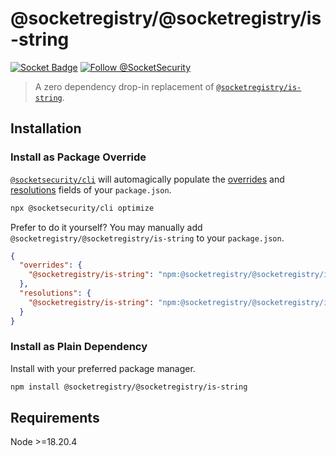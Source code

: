 # @socketregistry/@socketregistry/is-string

[![Socket Badge](https://socket.dev/api/badge/npm/package/@socketregistry/@socketregistry/is-string)](https://socket.dev/npm/package/@socketregistry/@socketregistry/is-string)
[![Follow @SocketSecurity](https://img.shields.io/twitter/follow/SocketSecurity?style=social)](https://twitter.com/SocketSecurity)

> A zero dependency drop-in replacement of
> [`@socketregistry/is-string`](https://www.npmjs.com/package/@socketregistry/is-string).

## Installation

### Install as Package Override

[`@socketsecurity/cli`](https://www.npmjs.com/package/@socketsecurity/cli) will
automagically populate the
[overrides](https://docs.npmjs.com/cli/v9/configuring-npm/package-json#overrides)
and [resolutions](https://yarnpkg.com/configuration/manifest#resolutions) fields
of your `package.json`.

```sh
npx @socketsecurity/cli optimize
```

Prefer to do it yourself? You may manually add
`@socketregistry/@socketregistry/is-string` to your `package.json`.

```json
{
  "overrides": {
    "@socketregistry/is-string": "npm:@socketregistry/@socketregistry/is-string@^1"
  },
  "resolutions": {
    "@socketregistry/is-string": "npm:@socketregistry/@socketregistry/is-string@^1"
  }
}
```

### Install as Plain Dependency

Install with your preferred package manager.

```sh
npm install @socketregistry/@socketregistry/is-string
```

## Requirements

Node &gt;=18.20.4

